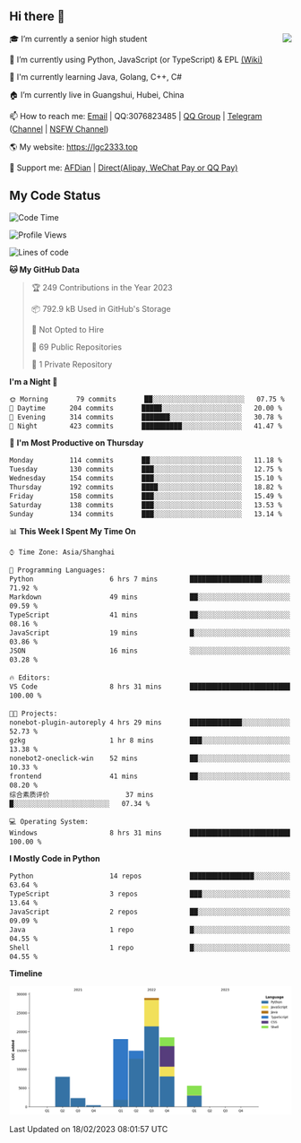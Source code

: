 ## Hi there 👋

<div width="50%">
<img align="right" src="https://readme.lgc2333.top/api?username=lgc2333&show_icons=true" />
</div>

🎓 I’m currently a senior high student

📝 I’m currently using Python, JavaScript (or TypeScript) & EPL [(Wiki)](https://en.wikipedia.org/wiki/Easy_Programming_Language)

📒 I'm currently learning Java, Golang, C++, C#

🏠 I’m currently live in Guangshui, Hubei, China

📫 How to reach me: [Email](mailto:lgc2333@126.com) | QQ:3076823485 | [QQ Group](https://jq.qq.com/?_wv=1027&k=ktwOHdU2) | [Telegram](https://t.me/@lgc2333) ([Channel](https://t.me/stu2333_pd) | [NSFW Channel](https://t.me/stu_collection))

🌎 My website: <https://lgc2333.top>

🤝 Support me: [AFDian](https://afdian.net/@lgc2333) | [Direct(Alipay, WeChat Pay or QQ Pay)](https://s2.loli.net/2022/02/03/MLqe53BjWOAhpcF.png)

## My Code Status

<!--START_SECTION:waka-->
![Code Time](http://img.shields.io/badge/Code%20Time-1%2C046%20hrs%2017%20mins-blue)

![Profile Views](http://img.shields.io/badge/Profile%20Views-8-blue)

![Lines of code](https://img.shields.io/badge/From%20Hello%20World%20I%27ve%20Written-94%20Thousand%20lines%20of%20code-blue)

**🐱 My GitHub Data** 

> 🏆 249 Contributions in the Year 2023
 > 
> 📦 792.9 kB Used in GitHub's Storage 
 > 
> 🚫 Not Opted to Hire
 > 
> 📜 69 Public Repositories 
 > 
> 🔑 1 Private Repository 
 > 
**I'm a Night 🦉** 

```text
🌞 Morning       79 commits       ██░░░░░░░░░░░░░░░░░░░░░░░   07.75 % 
🌆 Daytime      204 commits       █████░░░░░░░░░░░░░░░░░░░░   20.00 % 
🌃 Evening      314 commits       ███████░░░░░░░░░░░░░░░░░░   30.78 % 
🌙 Night        423 commits       ██████████░░░░░░░░░░░░░░░   41.47 % 

```
📅 **I'm Most Productive on Thursday** 

```text
Monday         114 commits       ██░░░░░░░░░░░░░░░░░░░░░░░   11.18 % 
Tuesday        130 commits       ███░░░░░░░░░░░░░░░░░░░░░░   12.75 % 
Wednesday      154 commits       ███░░░░░░░░░░░░░░░░░░░░░░   15.10 % 
Thursday       192 commits       ████░░░░░░░░░░░░░░░░░░░░░   18.82 % 
Friday         158 commits       ███░░░░░░░░░░░░░░░░░░░░░░   15.49 % 
Saturday       138 commits       ███░░░░░░░░░░░░░░░░░░░░░░   13.53 % 
Sunday         134 commits       ███░░░░░░░░░░░░░░░░░░░░░░   13.14 % 

```


📊 **This Week I Spent My Time On** 

```text
⌚︎ Time Zone: Asia/Shanghai

💬 Programming Languages: 
Python                   6 hrs 7 mins        ██████████████████░░░░░░░   71.92 % 
Markdown                 49 mins             ██░░░░░░░░░░░░░░░░░░░░░░░   09.59 % 
TypeScript               41 mins             ██░░░░░░░░░░░░░░░░░░░░░░░   08.16 % 
JavaScript               19 mins             █░░░░░░░░░░░░░░░░░░░░░░░░   03.86 % 
JSON                     16 mins             ░░░░░░░░░░░░░░░░░░░░░░░░░   03.28 % 

🔥 Editors: 
VS Code                  8 hrs 31 mins       █████████████████████████   100.00 % 

🐱‍💻 Projects: 
nonebot-plugin-autoreply 4 hrs 29 mins       █████████████░░░░░░░░░░░░   52.73 % 
gzkg                     1 hr 8 mins         ███░░░░░░░░░░░░░░░░░░░░░░   13.38 % 
nonebot2-oneclick-win    52 mins             ██░░░░░░░░░░░░░░░░░░░░░░░   10.33 % 
frontend                 41 mins             ██░░░░░░░░░░░░░░░░░░░░░░░   08.20 % 
综合素质评价                   37 mins             █░░░░░░░░░░░░░░░░░░░░░░░░   07.34 % 

💻 Operating System: 
Windows                  8 hrs 31 mins       █████████████████████████   100.00 % 

```

**I Mostly Code in Python** 

```text
Python                   14 repos            ████████████████░░░░░░░░░   63.64 % 
TypeScript               3 repos             ███░░░░░░░░░░░░░░░░░░░░░░   13.64 % 
JavaScript               2 repos             ██░░░░░░░░░░░░░░░░░░░░░░░   09.09 % 
Java                     1 repo              █░░░░░░░░░░░░░░░░░░░░░░░░   04.55 % 
Shell                    1 repo              █░░░░░░░░░░░░░░░░░░░░░░░░   04.55 % 

```


**Timeline**

![Chart not found](https://raw.githubusercontent.com/lgc2333/lgc2333/main/charts/bar_graph.png) 


 Last Updated on 18/02/2023 08:01:57 UTC
<!--END_SECTION:waka-->
